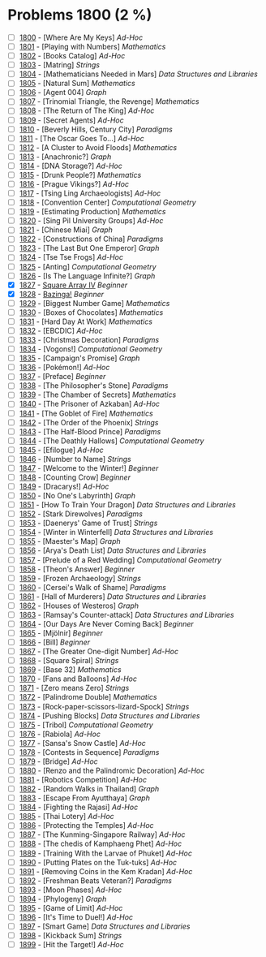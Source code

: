 # Problems 1800 (2 %)


- [ ] [1800](https://www.beecrowd.com.br/judge/en/problems/view/1800) - [Where Are My Keys] *Ad-Hoc*
- [ ] [1801](https://www.beecrowd.com.br/judge/en/problems/view/1801) - [Playing with Numbers] *Mathematics*
- [ ] [1802](https://www.beecrowd.com.br/judge/en/problems/view/1802) - [Books Catalog] *Ad-Hoc*
- [ ] [1803](https://www.beecrowd.com.br/judge/en/problems/view/1803) - [Matring] *Strings*
- [ ] [1804](https://www.beecrowd.com.br/judge/en/problems/view/1804) - [Mathematicians Needed in Mars] *Data Structures and Libraries*
- [ ] [1805](https://www.beecrowd.com.br/judge/en/problems/view/1805) - [Natural Sum] *Mathematics*
- [ ] [1806](https://www.beecrowd.com.br/judge/en/problems/view/1806) - [Agent 004] *Graph*
- [ ] [1807](https://www.beecrowd.com.br/judge/en/problems/view/1807) - [Trinomial Triangle, the Revenge] *Mathematics*
- [ ] [1808](https://www.beecrowd.com.br/judge/en/problems/view/1808) - [The Return of The King] *Ad-Hoc*
- [ ] [1809](https://www.beecrowd.com.br/judge/en/problems/view/1809) - [Secret Agents] *Ad-Hoc*
- [ ] [1810](https://www.beecrowd.com.br/judge/en/problems/view/1810) - [Beverly Hills, Century City] *Paradigms*
- [ ] [1811](https://www.beecrowd.com.br/judge/en/problems/view/1811) - [The Oscar Goes To...] *Ad-Hoc*
- [ ] [1812](https://www.beecrowd.com.br/judge/en/problems/view/1812) - [A Cluster to Avoid Floods] *Mathematics*
- [ ] [1813](https://www.beecrowd.com.br/judge/en/problems/view/1813) - [Anachronic?] *Graph*
- [ ] [1814](https://www.beecrowd.com.br/judge/en/problems/view/1814) - [DNA Storage?] *Ad-Hoc*
- [ ] [1815](https://www.beecrowd.com.br/judge/en/problems/view/1815) - [Drunk People?] *Mathematics*
- [ ] [1816](https://www.beecrowd.com.br/judge/en/problems/view/1816) - [Prague Vikings?] *Ad-Hoc*
- [ ] [1817](https://www.beecrowd.com.br/judge/en/problems/view/1817) - [Tsing Ling Archaeologists] *Ad-Hoc*
- [ ] [1818](https://www.beecrowd.com.br/judge/en/problems/view/1818) - [Convention Center] *Computational Geometry*
- [ ] [1819](https://www.beecrowd.com.br/judge/en/problems/view/1819) - [Estimating Production] *Mathematics*
- [ ] [1820](https://www.beecrowd.com.br/judge/en/problems/view/1820) - [Sing Pil University Groups] *Ad-Hoc*
- [ ] [1821](https://www.beecrowd.com.br/judge/en/problems/view/1821) - [Chinese Miai] *Graph*
- [ ] [1822](https://www.beecrowd.com.br/judge/en/problems/view/1822) - [Constructions of China] *Paradigms*
- [ ] [1823](https://www.beecrowd.com.br/judge/en/problems/view/1823) - [The Last But One Emperor] *Graph*
- [ ] [1824](https://www.beecrowd.com.br/judge/en/problems/view/1824) - [Tse Tse Frogs] *Ad-Hoc*
- [ ] [1825](https://www.beecrowd.com.br/judge/en/problems/view/1825) - [Anting] *Computational Geometry*
- [ ] [1826](https://www.beecrowd.com.br/judge/en/problems/view/1826) - [Is The Language Infinite?] *Graph*
- [x] [1827](https://www.beecrowd.com.br/judge/en/problems/view/1827) - [Square Array IV](https://github.com/Luc4sguilherme/beecrowd/blob/master/problems/[1800-1899]/1827/code.js) *Beginner*
- [x] [1828](https://www.beecrowd.com.br/judge/en/problems/view/1828) - [Bazinga!](https://github.com/Luc4sguilherme/beecrowd/blob/master/problems/[1800-1899]/1828/code.js) *Beginner*
- [ ] [1829](https://www.beecrowd.com.br/judge/en/problems/view/1829) - [Biggest Number Game] *Mathematics*
- [ ] [1830](https://www.beecrowd.com.br/judge/en/problems/view/1830) - [Boxes of Chocolates] *Mathematics*
- [ ] [1831](https://www.beecrowd.com.br/judge/en/problems/view/1831) - [Hard Day At Work] *Mathematics*
- [ ] [1832](https://www.beecrowd.com.br/judge/en/problems/view/1832) - [EBCDIC] *Ad-Hoc*
- [ ] [1833](https://www.beecrowd.com.br/judge/en/problems/view/1833) - [Christmas Decoration] *Paradigms*
- [ ] [1834](https://www.beecrowd.com.br/judge/en/problems/view/1834) - [Vogons!] *Computational Geometry*
- [ ] [1835](https://www.beecrowd.com.br/judge/en/problems/view/1835) - [Campaign's Promise] *Graph*
- [ ] [1836](https://www.beecrowd.com.br/judge/en/problems/view/1836) - [Pokémon!] *Ad-Hoc*
- [ ] [1837](https://www.beecrowd.com.br/judge/en/problems/view/1837) - [Preface] *Beginner*
- [ ] [1838](https://www.beecrowd.com.br/judge/en/problems/view/1838) - [The Philosopher's Stone] *Paradigms*
- [ ] [1839](https://www.beecrowd.com.br/judge/en/problems/view/1839) - [The Chamber of Secrets] *Mathematics*
- [ ] [1840](https://www.beecrowd.com.br/judge/en/problems/view/1840) - [The Prisoner of Azkaban] *Ad-Hoc*
- [ ] [1841](https://www.beecrowd.com.br/judge/en/problems/view/1841) - [The Goblet of Fire] *Mathematics*
- [ ] [1842](https://www.beecrowd.com.br/judge/en/problems/view/1842) - [The Order of the Phoenix] *Strings*
- [ ] [1843](https://www.beecrowd.com.br/judge/en/problems/view/1843) - [The Half-Blood Prince] *Paradigms*
- [ ] [1844](https://www.beecrowd.com.br/judge/en/problems/view/1844) - [The Deathly Hallows] *Computational Geometry*
- [ ] [1845](https://www.beecrowd.com.br/judge/en/problems/view/1845) - [Efilogue] *Ad-Hoc*
- [ ] [1846](https://www.beecrowd.com.br/judge/en/problems/view/1846) - [Number to Name] *Strings*
- [ ] [1847](https://www.beecrowd.com.br/judge/en/problems/view/1847) - [Welcome to the Winter!] *Beginner*
- [ ] [1848](https://www.beecrowd.com.br/judge/en/problems/view/1848) - [Counting Crow] *Beginner*
- [ ] [1849](https://www.beecrowd.com.br/judge/en/problems/view/1849) - [Dracarys!] *Ad-Hoc*
- [ ] [1850](https://www.beecrowd.com.br/judge/en/problems/view/1850) - [No One's Labyrinth] *Graph*
- [ ] [1851](https://www.beecrowd.com.br/judge/en/problems/view/1851) - [How To Train Your Dragon] *Data Structures and Libraries*
- [ ] [1852](https://www.beecrowd.com.br/judge/en/problems/view/1852) - [Stark Direwolves] *Paradigms*
- [ ] [1853](https://www.beecrowd.com.br/judge/en/problems/view/1853) - [Daenerys' Game of Trust] *Strings*
- [ ] [1854](https://www.beecrowd.com.br/judge/en/problems/view/1854) - [Winter in Winterfell] *Data Structures and Libraries*
- [ ] [1855](https://www.beecrowd.com.br/judge/en/problems/view/1855) - [Maester's Map] *Graph*
- [ ] [1856](https://www.beecrowd.com.br/judge/en/problems/view/1856) - [Arya's Death List] *Data Structures and Libraries*
- [ ] [1857](https://www.beecrowd.com.br/judge/en/problems/view/1857) - [Prelude of a Red Wedding] *Computational Geometry*
- [ ] [1858](https://www.beecrowd.com.br/judge/en/problems/view/1858) - [Theon's Answer] *Beginner*
- [ ] [1859](https://www.beecrowd.com.br/judge/en/problems/view/1859) - [Frozen Archaeology] *Strings*
- [ ] [1860](https://www.beecrowd.com.br/judge/en/problems/view/1860) - [Cersei's Walk of Shame] *Paradigms*
- [ ] [1861](https://www.beecrowd.com.br/judge/en/problems/view/1861) - [Hall of Murderers] *Data Structures and Libraries*
- [ ] [1862](https://www.beecrowd.com.br/judge/en/problems/view/1862) - [Houses of Westeros] *Graph*
- [ ] [1863](https://www.beecrowd.com.br/judge/en/problems/view/1863) - [Ramsay's Counter-attack] *Data Structures and Libraries*
- [ ] [1864](https://www.beecrowd.com.br/judge/en/problems/view/1864) - [Our Days Are Never Coming Back] *Beginner*
- [ ] [1865](https://www.beecrowd.com.br/judge/en/problems/view/1865) - [Mjölnir] *Beginner*
- [ ] [1866](https://www.beecrowd.com.br/judge/en/problems/view/1866) - [Bill] *Beginner*
- [ ] [1867](https://www.beecrowd.com.br/judge/en/problems/view/1867) - [The Greater One-digit Number] *Ad-Hoc*
- [ ] [1868](https://www.beecrowd.com.br/judge/en/problems/view/1868) - [Square Spiral] *Strings*
- [ ] [1869](https://www.beecrowd.com.br/judge/en/problems/view/1869) - [Base 32] *Mathematics*
- [ ] [1870](https://www.beecrowd.com.br/judge/en/problems/view/1870) - [Fans and Balloons] *Ad-Hoc*
- [ ] [1871](https://www.beecrowd.com.br/judge/en/problems/view/1871) - [Zero means Zero] *Strings*
- [ ] [1872](https://www.beecrowd.com.br/judge/en/problems/view/1872) - [Palindrome Double] *Mathematics*
- [ ] [1873](https://www.beecrowd.com.br/judge/en/problems/view/1873) - [Rock-paper-scissors-lizard-Spock] *Strings*
- [ ] [1874](https://www.beecrowd.com.br/judge/en/problems/view/1874) - [Pushing Blocks] *Data Structures and Libraries*
- [ ] [1875](https://www.beecrowd.com.br/judge/en/problems/view/1875) - [Tribol] *Computational Geometry*
- [ ] [1876](https://www.beecrowd.com.br/judge/en/problems/view/1876) - [Rabiola] *Ad-Hoc*
- [ ] [1877](https://www.beecrowd.com.br/judge/en/problems/view/1877) - [Sansa's Snow Castle] *Ad-Hoc*
- [ ] [1878](https://www.beecrowd.com.br/judge/en/problems/view/1878) - [Contests in Sequence] *Paradigms*
- [ ] [1879](https://www.beecrowd.com.br/judge/en/problems/view/1879) - [Bridge] *Ad-Hoc*
- [ ] [1880](https://www.beecrowd.com.br/judge/en/problems/view/1880) - [Renzo and the Palindromic Decoration] *Ad-Hoc*
- [ ] [1881](https://www.beecrowd.com.br/judge/en/problems/view/1881) - [Robotics Competition] *Ad-Hoc*
- [ ] [1882](https://www.beecrowd.com.br/judge/en/problems/view/1882) - [Random Walks in Thailand] *Graph*
- [ ] [1883](https://www.beecrowd.com.br/judge/en/problems/view/1883) - [Escape From Ayutthaya] *Graph*
- [ ] [1884](https://www.beecrowd.com.br/judge/en/problems/view/1884) - [Fighting the Rajasi] *Ad-Hoc*
- [ ] [1885](https://www.beecrowd.com.br/judge/en/problems/view/1885) - [Thai Lotery] *Ad-Hoc*
- [ ] [1886](https://www.beecrowd.com.br/judge/en/problems/view/1886) - [Protecting the Temples] *Ad-Hoc*
- [ ] [1887](https://www.beecrowd.com.br/judge/en/problems/view/1887) - [The Kunming-Singapore Railway] *Ad-Hoc*
- [ ] [1888](https://www.beecrowd.com.br/judge/en/problems/view/1888) - [The chedis of Kamphaeng Phet] *Ad-Hoc*
- [ ] [1889](https://www.beecrowd.com.br/judge/en/problems/view/1889) - [Training With the Larvae of Phuket] *Ad-Hoc*
- [ ] [1890](https://www.beecrowd.com.br/judge/en/problems/view/1890) - [Putting Plates on the Tuk-tuks] *Ad-Hoc*
- [ ] [1891](https://www.beecrowd.com.br/judge/en/problems/view/1891) - [Removing Coins in the Kem Kradan] *Ad-Hoc*
- [ ] [1892](https://www.beecrowd.com.br/judge/en/problems/view/1892) - [Freshman Beats Veteran?] *Paradigms*
- [ ] [1893](https://www.beecrowd.com.br/judge/en/problems/view/1893) - [Moon Phases] *Ad-Hoc*
- [ ] [1894](https://www.beecrowd.com.br/judge/en/problems/view/1894) - [Phylogeny] *Graph*
- [ ] [1895](https://www.beecrowd.com.br/judge/en/problems/view/1895) - [Game of Limit] *Ad-Hoc*
- [ ] [1896](https://www.beecrowd.com.br/judge/en/problems/view/1896) - [It's Time to Duel!] *Ad-Hoc*
- [ ] [1897](https://www.beecrowd.com.br/judge/en/problems/view/1897) - [Smart Game] *Data Structures and Libraries*
- [ ] [1898](https://www.beecrowd.com.br/judge/en/problems/view/1898) - [Kickback Sum] *Strings*
- [ ] [1899](https://www.beecrowd.com.br/judge/en/problems/view/1899) - [Hit the Target!] *Ad-Hoc*